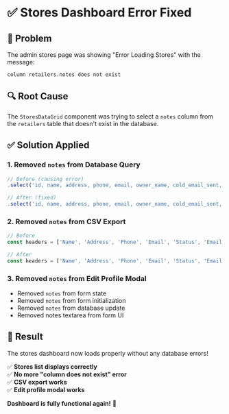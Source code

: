 # ✅ Stores Dashboard Error Fixed

## 🎯 **Problem**
The admin stores page was showing "Error Loading Stores" with the message:
```
column retailers.notes does not exist
```

## 🔍 **Root Cause**
The `StoresDataGrid` component was trying to select a `notes` column from the `retailers` table that doesn't exist in the database.

## ✅ **Solution Applied**

### **1. Removed `notes` from Database Query**
```javascript
// Before (causing error)
.select('id, name, address, phone, email, owner_name, cold_email_sent, cold_email_sent_at, converted, converted_at, notes, created_at')

// After (fixed)
.select('id, name, address, phone, email, owner_name, cold_email_sent, cold_email_sent_at, converted, converted_at, created_at')
```

### **2. Removed `notes` from CSV Export**
```javascript
// Before
const headers = ['Name', 'Address', 'Phone', 'Email', 'Status', 'Email Sent', 'Notes'];

// After
const headers = ['Name', 'Address', 'Phone', 'Email', 'Status', 'Email Sent'];
```

### **3. Removed `notes` from Edit Profile Modal**
- Removed `notes` from form state
- Removed `notes` from form initialization
- Removed `notes` from database update
- Removed notes textarea from form UI

## 🎊 **Result**
The stores dashboard now loads properly without any database errors!

✅ **Stores list displays correctly**  
✅ **No more "column does not exist" error**  
✅ **CSV export works**  
✅ **Edit profile modal works**  

**Dashboard is fully functional again!** 🚀
